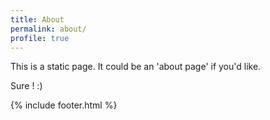 ```yaml
---
title: About
permalink: about/
profile: true
---
```


This is a static page. It could be an 'about page' if you'd like.

Sure ! :)

{% include footer.html %}
